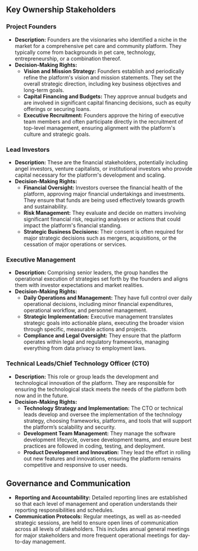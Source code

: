 ## Key Ownership Stakeholders

### Project Founders
- **Description:** Founders are the visionaries who identified a niche in the market for a comprehensive pet care and community platform. They typically come from backgrounds in pet care, technology, entrepreneurship, or a combination thereof.
- **Decision-Making Rights:**
  - **Vision and Mission Strategy:** Founders establish and periodically refine the platform's vision and mission statements. They set the overall strategic direction, including key business objectives and long-term goals.
  - **Capital Financing and Budgets:** They approve annual budgets and are involved in significant capital financing decisions, such as equity offerings or securing loans.
  - **Executive Recruitment:** Founders approve the hiring of executive team members and often participate directly in the recruitment of top-level management, ensuring alignment with the platform's culture and strategic goals.

### Lead Investors
- **Description:** These are the financial stakeholders, potentially including angel investors, venture capitalists, or institutional investors who provide capital necessary for the platform's development and scaling.
- **Decision-Making Rights:**
  - **Financial Oversight:** Investors oversee the financial health of the platform, approving major financial undertakings and investments. They ensure that funds are being used effectively towards growth and sustainability.
  - **Risk Management:** They evaluate and decide on matters involving significant financial risk, requiring analyses or actions that could impact the platform's financial standing.
  - **Strategic Business Decisions:** Their consent is often required for major strategic decisions such as mergers, acquisitions, or the cessation of major operations or services.

### Executive Management
- **Description:** Comprising senior leaders, the group handles the operational execution of strategies set forth by the founders and aligns them with investor expectations and market realities.
- **Decision-Making Rights:**
  - **Daily Operations and Management:** They have full control over daily operational decisions, including minor financial expenditures, operational workflow, and personnel management.
  - **Strategic Implementation:** Executive management translates strategic goals into actionable plans, executing the broader vision through specific, measurable actions and projects.
  - **Compliance and Legal Oversight:** They ensure that the platform operates within legal and regulatory frameworks, managing everything from data privacy to employment laws.

### Technical Leads/Chief Technology Officer (CTO)
- **Description:** This role or group leads the development and technological innovation of the platform. They are responsible for ensuring the technological stack meets the needs of the platform both now and in the future.
- **Decision-Making Rights:**
  - **Technology Strategy and Implementation:** The CTO or technical leads develop and oversee the implementation of the technology strategy, choosing frameworks, platforms, and tools that will support the platform’s scalability and security.
  - **Development Team Management:** They manage the software development lifecycle, oversee development teams, and ensure best practices are followed in coding, testing, and deployment.
  - **Product Development and Innovation:** They lead the effort in rolling out new features and innovations, ensuring the platform remains competitive and responsive to user needs.

## Governance and Communication
- **Reporting and Accountability:** Detailed reporting lines are established so that each level of management and operation understands their reporting responsibilities and schedules.
- **Communication Protocols:** Regular meetings, as well as as-needed strategic sessions, are held to ensure open lines of communication across all levels of stakeholders. This includes annual general meetings for major stakeholders and more frequent operational meetings for day-to-day management.
